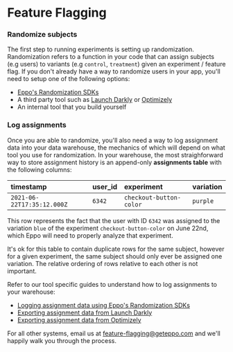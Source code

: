 # Feature Flagging

### Randomize subjects

The first step to running experiments is setting up randomization. Randomization refers to a function in your code that can assign subjects (e.g users) to variants (e.g `control`, `treatment`) given an experiment / feature flag. If you don't already have a way to randomize users in your app, you'll need to setup one of the following options:

- [Eppo's Randomization SDKs](./randomization-sdk)
- A third party tool such as [Launch Darkly](./launch-darkly) or [Optimizely](./optimizely)
- An internal tool that you build yourself


### Log assignments

Once you are able to randomize, you'll also need a way to log assignment data into your data warehouse, the mechanics of which will depend on what tool you use for randomization. In your warehouse, the most straighforward way to store assignment history is an append-only <b>assignments table</b> with the following columns:

| timestamp | user_id | experiment | variation |
| :-- | :-- | :-- | :-- |
| `2021-06-22T17:35:12.000Z` | `6342` | `checkout-button-color` | `purple` |

This row represents the fact that the user with ID `6342` was assigned to the variation `blue` of the experiment `checkout-button-color` on June 22nd, which Eppo will need to properly analyze that
experiment.

It's ok for this table to contain duplicate rows for the same subject, however for a given experiment, the same subject should only ever be assigned one variation. The relative ordering of rows relative to each other is not important.

Refer to our tool specific guides to understand how to log assignments to your warehouse:

- [Logging assignment data using Eppo's Randomization SDKs](#)
- [Exporting assignment data from Launch Darkly](#)
- [Exporting assignment data from Optimizely](#)

For all other systems, email us at feature-flagging@geteppo.com and we'll happily walk you through the process.